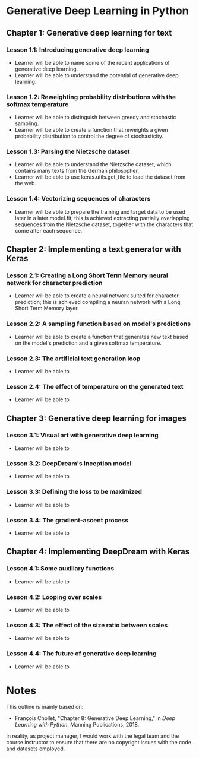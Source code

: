 # Generative Deep Learning in Python

## Chapter 1: Generative deep learning for text

### Lesson 1.1: Introducing generative deep learning

  * Learner will be able to name some of the recent applications of generative deep learning.
  * Learner will be able to understand the potential of generative deep learning.

### Lesson 1.2: Reweighting probability distributions with the softmax temperature

  * Learner will be able to distinguish between greedy and stochastic sampling.
  * Learner will be able to create a function that reweights a given probability distribution to control the degree of stochasticity.

### Lesson 1.3: Parsing the Nietzsche dataset

  * Learner will be able to understand the Nietzsche dataset, which contains many texts from the German philosopher.
  * Learner will be able to use keras.utils.get_file to load the dataset from the web.

### Lesson 1.4: Vectorizing sequences of characters

  * Learner will be able to prepare the training and target data to be used later in a later model.fit; this is achieved extracting partially overlapping sequences from the Nietzsche dataset, together with the characters that come after each sequence. 

## Chapter 2: Implementing a text generator with Keras

### Lesson 2.1: Creating a Long Short Term Memory neural network for character prediction

  * Learner will be able to create a neural network suited for character prediction; this is achieved compiling a neuran network with a Long Short Term Memory layer.

### Lesson 2.2: A sampling function based on model's predictions

  * Learner will be able to create a function that generates new text based on the model's prediction and a given softmax temperature.

### Lesson 2.3: The artificial text generation loop

  * Learner will be able to 

### Lesson 2.4: The effect of temperature on the generated text

  * Learner will be able to

## Chapter 3: Generative deep learning for images

### Lesson 3.1: Visual art with generative deep learning 

  * Learner will be able to

### Lesson 3.2: DeepDream's Inception model

  * Learner will be able to

### Lesson 3.3: Defining the loss to be maximized

  * Learner will be able to

### Lesson 3.4: The gradient-ascent process

  * Learner will be able to

## Chapter 4: Implementing DeepDream with Keras

### Lesson 4.1: Some auxiliary functions

  * Learner will be able to

### Lesson 4.2: Looping over scales

  * Learner will be able to

### Lesson 4.3: The effect of the size ratio between scales

  * Learner will be able to

### Lesson 4.4: The future of generative deep learning

  * Learner will be able to

# Notes

This outline is mainly based on:

  * François Chollet, "Chapter 8: Generative Deep Learning," in *Deep Learning with Python*, Manning Publications, 2018.
  
In reality, as project manager, I would work with the legal team and the course instructor to ensure that there are no copyright issues with the code and datasets employed.
